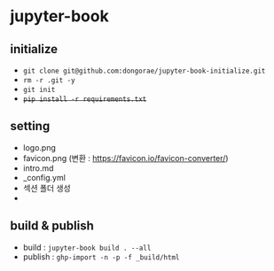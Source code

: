 # jupyter-book

## initialize

- `git clone git@github.com:dongorae/jupyter-book-initialize.git`
- `rm -r .git -y`
- `git init`
- ~~`pip install -r requirements.txt`~~

## setting
- logo.png
- favicon.png (변환 : <https://favicon.io/favicon-converter/>)
- intro.md
- _config.yml
- 섹션 폴더 생성
- 

## build & publish
- build : `jupyter-book build . --all`
- publish : `ghp-import -n -p -f _build/html`

